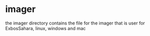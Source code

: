 # imager
the imager directory contains the file for the imager that is user for ExbosSahara, linux, windows and mac
